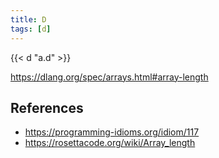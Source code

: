 ```yaml
---
title: D
tags: [d]
---
```


{{< d "a.d" >}}

<https://dlang.org/spec/arrays.html#array-length>

## References

- <https://programming-idioms.org/idiom/117>
- <https://rosettacode.org/wiki/Array_length>
